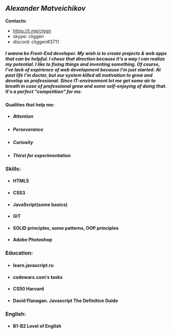 ## *Alexander Matveichikov*
__Contacts:__
 * https://t.me/clggn
 * skype: cliggen
 * discord: cliggen#3711

##### I wanna be Front-End developer. My wish is to create projects & web apps that can be helpful. I chose that direction because it's a way I can realize my potential. I like to fixing things and inventing something. Of course, I've lack of expirience of web development because I'm just started. At past life I'm doctor, but our system killed all motivation to grow and develop as professional. Since IT-environment let me get some air to breath in case of professional grow and some self-enjoying of doing that. It's a perfect _"competition"_ for me.
#### Qualities that help me:
* ##### Attention
* ##### Perseverance
* ##### Curiosity
* ##### Thirst for experimentation
### Skills:
* #### HTML5
* #### CSS3
* #### JavaScript(some basics)
* #### GIT
* #### SOLID principles, some patterns, OOP principles
* #### Adobe Photoshop
### Education:
* #### learn.javascript.ru
* #### codewars.com's tasks
* #### CS50 Harvard
* #### David Flanagan. Javascript The Definitive Guide

### English:
* #### __B1-B2__ Level of English
